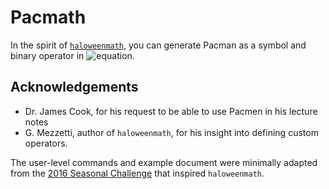 # Pacmath
In the spirit of [`haloweenmath`][haloweenmath], you can generate Pacman as a symbol and binary operator in ![equation][LaTeX].

## Acknowledgements
 - Dr. James Cook, for his request to be able to use Pacmen in his lecture notes
 - G. Mezzetti, author of `haloweenmath`,  for his insight into defining custom operators.

The user-level commands and example document were minimally adapted from the [2016 Seasonal Challenge][question] that inspired `haloweenmath`.

[haloweenmath]: https://ctan.org/pkg/halloweenmath?lang=en
[LaTeX]: https://latex.codecogs.com/gif.latex?\LaTeX 
[question]: https://tex.stackexchange.com/questions/336768/seasonal-challenge-contributions-from-texing-dead-welcome#comment828307_337719
